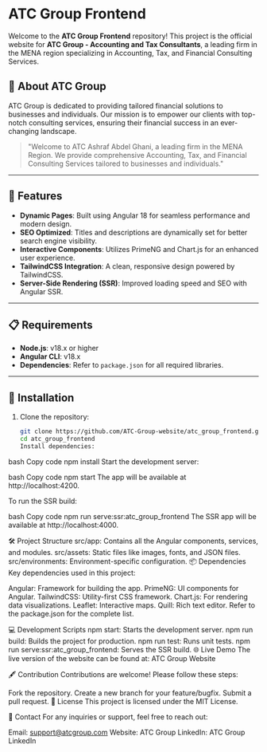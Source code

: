 # ATC Group Frontend

Welcome to the **ATC Group Frontend** repository! This project is the official website for **ATC Group - Accounting and Tax Consultants**, a leading firm in the MENA region specializing in Accounting, Tax, and Financial Consulting Services.

## 🌟 About ATC Group

ATC Group is dedicated to providing tailored financial solutions to businesses and individuals. Our mission is to empower our clients with top-notch consulting services, ensuring their financial success in an ever-changing landscape.

> "Welcome to ATC Ashraf Abdel Ghani, a leading firm in the MENA Region. We provide comprehensive Accounting, Tax, and Financial Consulting Services tailored to businesses and individuals."

---

## 🚀 Features

- **Dynamic Pages**: Built using Angular 18 for seamless performance and modern design.
- **SEO Optimized**: Titles and descriptions are dynamically set for better search engine visibility.
- **Interactive Components**: Utilizes PrimeNG and Chart.js for an enhanced user experience.
- **TailwindCSS Integration**: A clean, responsive design powered by TailwindCSS.
- **Server-Side Rendering (SSR)**: Improved loading speed and SEO with Angular SSR.

---

## 📋 Requirements

- **Node.js**: v18.x or higher
- **Angular CLI**: v18.x
- **Dependencies**: Refer to `package.json` for all required libraries.

---

## 🔧 Installation

1. Clone the repository:
   ```bash
   git clone https://github.com/ATC-Group-website/atc_group_frontend.git
   cd atc_group_frontend
   Install dependencies:
   ```

bash
Copy code
npm install
Start the development server:

bash
Copy code
npm start
The app will be available at http://localhost:4200.

To run the SSR build:

bash
Copy code
npm run serve:ssr:atc_group_frontend
The SSR app will be available at http://localhost:4000.

🛠 Project Structure
src/app: Contains all the Angular components, services, and modules.
src/assets: Static files like images, fonts, and JSON files.
src/environments: Environment-specific configuration.
📦 Dependencies
Key dependencies used in this project:

Angular: Framework for building the app.
PrimeNG: UI components for Angular.
TailwindCSS: Utility-first CSS framework.
Chart.js: For rendering data visualizations.
Leaflet: Interactive maps.
Quill: Rich text editor.
Refer to the package.json for the complete list.

💻 Development Scripts
npm start: Starts the development server.
npm run build: Builds the project for production.
npm run test: Runs unit tests.
npm run serve:ssr:atc_group_frontend: Serves the SSR build.
🌐 Live Demo
The live version of the website can be found at: ATC Group Website

🖋️ Contribution
Contributions are welcome! Please follow these steps:

Fork the repository.
Create a new branch for your feature/bugfix.
Submit a pull request.
📜 License
This project is licensed under the MIT License.

🤝 Contact
For any inquiries or support, feel free to reach out:

Email: support@atcgroup.com
Website: ATC Group
LinkedIn: ATC Group LinkedIn
